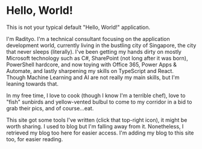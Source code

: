 # Hello, World!

This is not your typical default "Hello, World!" application.

I'm Radityo. I'm a technical consultant focusing on the application development world, currently living in the bustling city of Singapore, the city that never sleeps (literally). I've been getting my hands dirty on mostly Microsoft technology such as C#, SharePoint (not long after it was born), PowerShell hardcore, and now toying with Office 365, Power Apps & Automate, and lastly sharpening my skills on TypeScript and React.  
Though Machine Learning and AI are not really my main skills, but I'm leaning towards that.

In my free time, I love to cook (though I know I'm a terrible chef), love to "fish" sunbirds and yellow-vented bulbul to come to my corridor in a bid to grab their pics, and of course...eat.

This site got some tools I've written (click that top-right icon), it might be worth sharing. I used to blog but I'm falling away from it. Nonetheless, I retrieved my blog too here for easier access. I'm adding my blog to this site too, for easier reading.